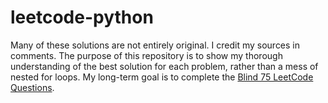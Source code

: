 # leetcode-python
Many of these solutions are not entirely original. I credit my sources in comments. The purpose of this repository is to show my thorough understanding of the best solution for each problem, rather than a mess of nested for loops. My long-term goal is to complete the [Blind 75 LeetCode Questions](https://leetcode.com/discuss/general-discussion/460599/blind-75-leetcode-questions).

